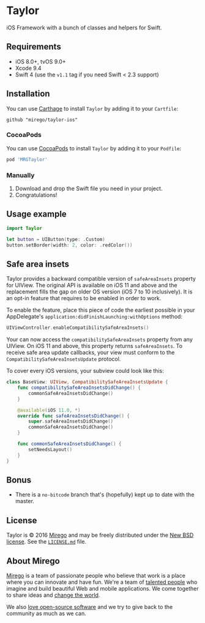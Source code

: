 # Taylor

iOS Framework with a bunch of classes and helpers for Swift.

## Requirements

- iOS 8.0+, tvOS 9.0+
- Xcode 9.4
- Swift 4 (use the `v1.1` tag if you need Swift < 2.3 support)

## Installation

You can use [Carthage](//github.com/carthage/carthage) to install `Taylor` by adding it to your `Cartfile`:

```
github "mirego/taylor-ios"
```

### CocoaPods
You can use [CocoaPods](http://cocoapods.org/) to install `Taylor` by adding it to your `Podfile`:

```ruby
pod 'MRGTaylor'
```

### Manually

1. Download and drop the Swift file you need in your project.  
2. Congratulations!

## Usage example

```swift
import Taylor

let button = UIButton(type: .Custom)
button.setBorder(width: 2, color: .redColor())
```

## Safe area insets

Taylor provides a backward compatible version of `safeAreaInsets` property for UIView. The original API is available on iOS 11 and above and the replacement fills the gap on older OS version (iOS 7 to 10 inclusively). It is an opt-in feature that requires to be enabled in order to work.

To enable the feature, place this piece of code the earliest possible in your AppDelegate's `application:didFinishLaunching:withOptions` method:
```swift
UIViewController.enableCompatibilitySafeAreaInsets()
```

Your can now access the `compatibilitySafeAreaInsets` property from any UIView. On iOS 11 and above, this property returns `safeAreaInsets`. To receive safe area update callbacks, your view must conform to the `CompatibilitySafeAreaInsetsUpdate` protocol.

To cover every iOS versions, your subview could look like this:
```swift
class BaseView: UIView, CompatibilitySafeAreaInsetsUpdate {
    func compatibilitySafeAreaInsetsDidChange() {
        commonSafeAreaInsetsDidChange()
    }

    @available(iOS 11.0, *)
    override func safeAreaInsetsDidChange() {
        super.safeAreaInsetsDidChange()
        commonSafeAreaInsetsDidChange()
    }

    func commonSafeAreaInsetsDidChange() {
        setNeedsLayout()
    }
}
```

## Bonus

* There is a `no-bitcode` branch that's (hopefully) kept up to date with the master.

## License

Taylor is © 2016 [Mirego](http://www.mirego.com) and may be freely
distributed under the [New BSD license](http://opensource.org/licenses/BSD-3-Clause).
See the [`LICENSE.md`](https://github.com/mirego/taylor-ios/blob/master/LICENSE.md) file.

## About Mirego

[Mirego](http://mirego.com) is a team of passionate people who believe that work is a place where you can innovate and have fun. We're a team of [talented people](http://life.mirego.com) who imagine and build beautiful Web and mobile applications. We come together to share ideas and [change the world](http://mirego.org).

We also [love open-source software](http://open.mirego.com) and we try to give back to the community as much as we can.
